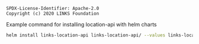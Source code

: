 ```text
SPDX-License-Identifier: Apache-2.0
Copyright (c) 2020 LINKS Foundation
``` 

Example command for installing location-api with helm charts


```sh
helm install links-location-api links-location-api/ --values links-location-api/values.yaml --set env[0].name=NODE_IP --set env[0].value="<edge-node-ip>" --set env[1].name=NODE_PORT_SIMULATOR --set env[1].value="<edge-node-port>"
```